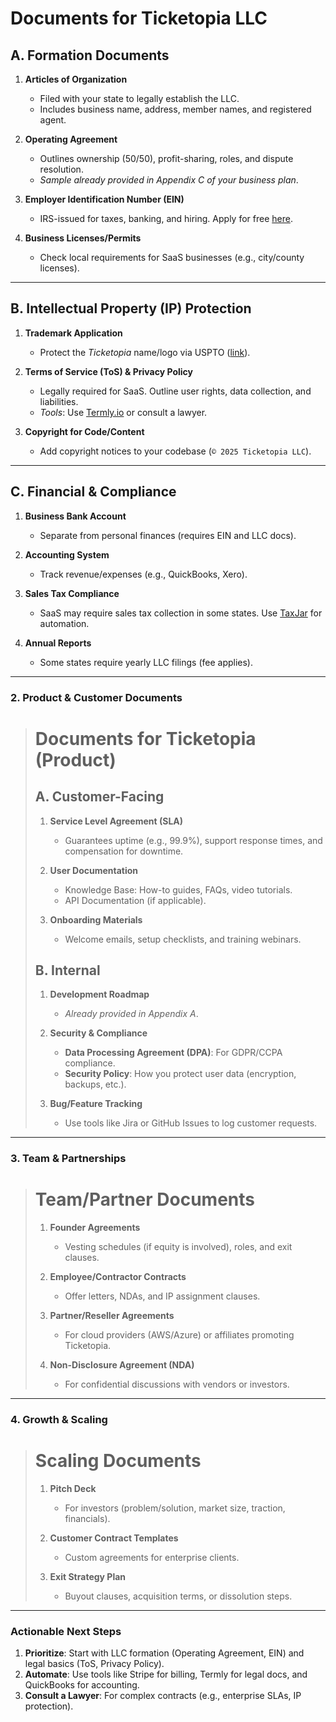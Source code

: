 # Documents for Ticketopia LLC

## A. Formation Documents
1. **Articles of Organization**  
   - Filed with your state to legally establish the LLC.  
   - Includes business name, address, member names, and registered agent.  

2. **Operating Agreement**  
   - Outlines ownership (50/50), profit-sharing, roles, and dispute resolution.  
   - *Sample already provided in Appendix C of your business plan*.  

3. **Employer Identification Number (EIN)**  
   - IRS-issued for taxes, banking, and hiring. Apply for free [here](https://www.irs.gov).  

4. **Business Licenses/Permits**  
   - Check local requirements for SaaS businesses (e.g., city/county licenses).  

---

## B. Intellectual Property (IP) Protection
1. **Trademark Application**  
   - Protect the *Ticketopia* name/logo via USPTO ([link](https://www.uspto.gov)).  

2. **Terms of Service (ToS) & Privacy Policy**  
   - Legally required for SaaS. Outline user rights, data collection, and liabilities.  
   - *Tools*: Use [Termly.io](https://termly.io) or consult a lawyer.  

3. **Copyright for Code/Content**  
   - Add copyright notices to your codebase (`© 2025 Ticketopia LLC`).  

---

## C. Financial & Compliance
1. **Business Bank Account**  
   - Separate from personal finances (requires EIN and LLC docs).  

2. **Accounting System**  
   - Track revenue/expenses (e.g., QuickBooks, Xero).  

3. **Sales Tax Compliance**  
   - SaaS may require sales tax collection in some states. Use [TaxJar](https://www.taxjar.com) for automation.  

4. **Annual Reports**  
   - Some states require yearly LLC filings (fee applies).  

---

### **2. Product & Customer Documents**

> # Documents for Ticketopia (Product)
> 
> ## A. Customer-Facing
> 1. **Service Level Agreement (SLA)**  
>    - Guarantees uptime (e.g., 99.9%), support response times, and compensation for downtime.  
> 
> 2. **User Documentation**  
>    - Knowledge Base: How-to guides, FAQs, video tutorials.  
>    - API Documentation (if applicable).  
> 
> 3. **Onboarding Materials**  
>    - Welcome emails, setup checklists, and training webinars.  
> 
> ## B. Internal
> 1. **Development Roadmap**  
>    - *Already provided in Appendix A*.  
> 
> 2. **Security & Compliance**  
>    - **Data Processing Agreement (DPA)**: For GDPR/CCPA compliance.  
>    - **Security Policy**: How you protect user data (encryption, backups, etc.).  
> 
> 3. **Bug/Feature Tracking**  
>    - Use tools like Jira or GitHub Issues to log customer requests.  

---

### **3. Team & Partnerships**


> # Team/Partner Documents
> 
> 1. **Founder Agreements**  
>    - Vesting schedules (if equity is involved), roles, and exit clauses.  
> 
> 2. **Employee/Contractor Contracts**  
>    - Offer letters, NDAs, and IP assignment clauses.  
> 
> 3. **Partner/Reseller Agreements**  
>    - For cloud providers (AWS/Azure) or affiliates promoting Ticketopia.  
> 
> 4. **Non-Disclosure Agreement (NDA)**  
>    - For confidential discussions with vendors or investors.  


---

### **4. Growth & Scaling**

> # Scaling Documents
> 
> 1. **Pitch Deck**  
>    - For investors (problem/solution, market size, traction, financials).  
> 
> 2. **Customer Contract Templates**  
>    - Custom agreements for enterprise clients.  
> 
> 3. **Exit Strategy Plan**  
>    - Buyout clauses, acquisition terms, or dissolution steps.  

---

### **Actionable Next Steps**
1. **Prioritize**: Start with LLC formation (Operating Agreement, EIN) and legal basics (ToS, Privacy Policy).  
2. **Automate**: Use tools like Stripe for billing, Termly for legal docs, and QuickBooks for accounting.  
3. **Consult a Lawyer**: For complex contracts (e.g., enterprise SLAs, IP protection).  
